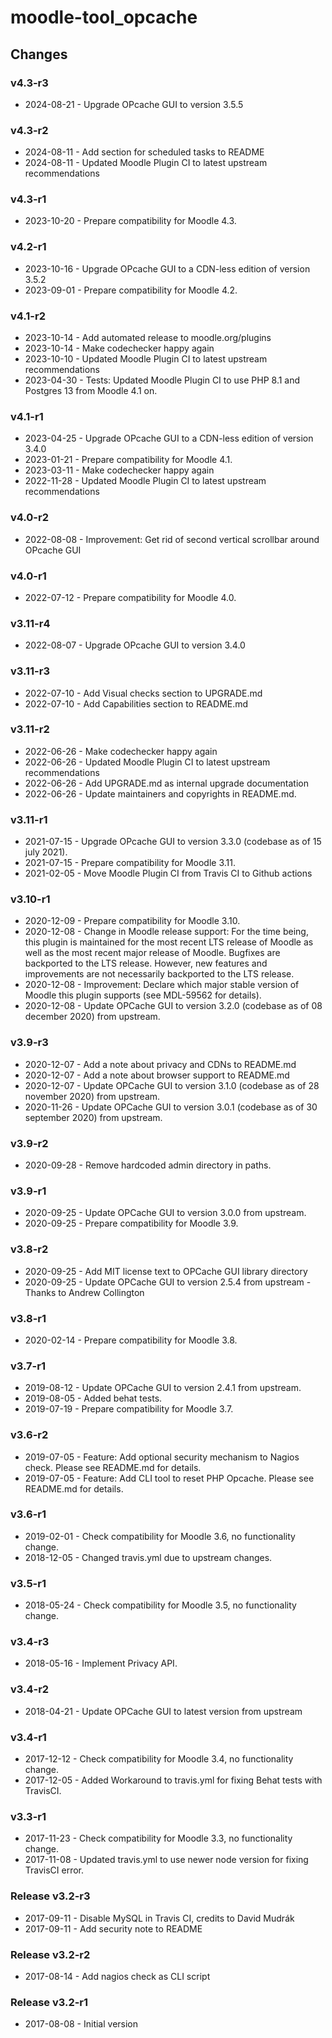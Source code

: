 moodle-tool_opcache
===================

Changes
-------

### v4.3-r3

* 2024-08-21 - Upgrade OPcache GUI to version 3.5.5

### v4.3-r2

* 2024-08-11 - Add section for scheduled tasks to README
* 2024-08-11 - Updated Moodle Plugin CI to latest upstream recommendations

### v4.3-r1

* 2023-10-20 - Prepare compatibility for Moodle 4.3.

### v4.2-r1

* 2023-10-16 - Upgrade OPcache GUI to a CDN-less edition of version 3.5.2 
* 2023-09-01 - Prepare compatibility for Moodle 4.2.

### v4.1-r2

* 2023-10-14 - Add automated release to moodle.org/plugins
* 2023-10-14 - Make codechecker happy again
* 2023-10-10 - Updated Moodle Plugin CI to latest upstream recommendations
* 2023-04-30 - Tests: Updated Moodle Plugin CI to use PHP 8.1 and Postgres 13 from Moodle 4.1 on.

### v4.1-r1

* 2023-04-25 - Upgrade OPcache GUI to a CDN-less edition of version 3.4.0
* 2023-01-21 - Prepare compatibility for Moodle 4.1.
* 2023-03-11 - Make codechecker happy again
* 2022-11-28 - Updated Moodle Plugin CI to latest upstream recommendations

### v4.0-r2

* 2022-08-08 - Improvement: Get rid of second vertical scrollbar around OPcache GUI

### v4.0-r1

* 2022-07-12 - Prepare compatibility for Moodle 4.0.

### v3.11-r4

* 2022-08-07 - Upgrade OPcache GUI to version 3.4.0

### v3.11-r3

* 2022-07-10 - Add Visual checks section to UPGRADE.md
* 2022-07-10 - Add Capabilities section to README.md

### v3.11-r2

* 2022-06-26 - Make codechecker happy again
* 2022-06-26 - Updated Moodle Plugin CI to latest upstream recommendations
* 2022-06-26 - Add UPGRADE.md as internal upgrade documentation
* 2022-06-26 - Update maintainers and copyrights in README.md.

### v3.11-r1

* 2021-07-15 - Upgrade OPcache GUI to version 3.3.0 (codebase as of 15 july 2021).
* 2021-07-15 - Prepare compatibility for Moodle 3.11.
* 2021-02-05 - Move Moodle Plugin CI from Travis CI to Github actions

### v3.10-r1

* 2020-12-09 - Prepare compatibility for Moodle 3.10.
* 2020-12-08 - Change in Moodle release support:
               For the time being, this plugin is maintained for the most recent LTS release of Moodle as well as the most recent major release of Moodle.
               Bugfixes are backported to the LTS release. However, new features and improvements are not necessarily backported to the LTS release.
* 2020-12-08 - Improvement: Declare which major stable version of Moodle this plugin supports (see MDL-59562 for details).
* 2020-12-08 - Update OPCache GUI to version 3.2.0 (codebase as of 08 december 2020) from upstream.

### v3.9-r3

* 2020-12-07 - Add a note about privacy and CDNs to README.md
* 2020-12-07 - Add a note about browser support to README.md
* 2020-12-07 - Update OPCache GUI to version 3.1.0 (codebase as of 28 november 2020) from upstream.
* 2020-11-26 - Update OPCache GUI to version 3.0.1 (codebase as of 30 september 2020) from upstream.

### v3.9-r2

* 2020-09-28 - Remove hardcoded admin directory in paths.

### v3.9-r1

* 2020-09-25 - Update OPCache GUI to version 3.0.0 from upstream.
* 2020-09-25 - Prepare compatibility for Moodle 3.9.

### v3.8-r2

* 2020-09-25 - Add MIT license text to OPCache GUI library directory
* 2020-09-25 - Update OPCache GUI to version 2.5.4 from upstream - Thanks to Andrew Collington

### v3.8-r1

* 2020-02-14 - Prepare compatibility for Moodle 3.8.

### v3.7-r1

* 2019-08-12 - Update OPCache GUI to version 2.4.1 from upstream.
* 2019-08-05 - Added behat tests.
* 2019-07-19 - Prepare compatibility for Moodle 3.7.


### v3.6-r2

* 2019-07-05 - Feature: Add optional security mechanism to Nagios check. Please see README.md for details.
* 2019-07-05 - Feature: Add CLI tool to reset PHP Opcache. Please see README.md for details.

### v3.6-r1

* 2019-02-01 - Check compatibility for Moodle 3.6, no functionality change.
* 2018-12-05 - Changed travis.yml due to upstream changes.

### v3.5-r1

* 2018-05-24 - Check compatibility for Moodle 3.5, no functionality change.

### v3.4-r3

* 2018-05-16 - Implement Privacy API.

### v3.4-r2

* 2018-04-21 - Update OPCache GUI to latest version from upstream

### v3.4-r1

* 2017-12-12 - Check compatibility for Moodle 3.4, no functionality change.
* 2017-12-05 - Added Workaround to travis.yml for fixing Behat tests with TravisCI.

### v3.3-r1

* 2017-11-23 - Check compatibility for Moodle 3.3, no functionality change.
* 2017-11-08 - Updated travis.yml to use newer node version for fixing TravisCI error.

### Release v3.2-r3

* 2017-09-11 - Disable MySQL in Travis CI, credits to David Mudrák
* 2017-09-11 - Add security note to README

### Release v3.2-r2

* 2017-08-14 - Add nagios check as CLI script

### Release v3.2-r1

* 2017-08-08 - Initial version
